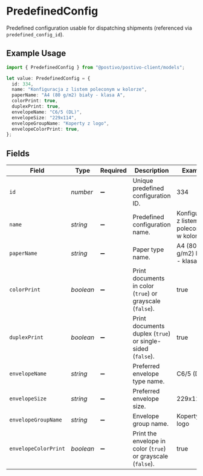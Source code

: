 # PredefinedConfig

Predefined configuration usable for dispatching shipments (referenced via `predefined_config_id`).

## Example Usage

```typescript
import { PredefinedConfig } from "@postivo/postivo-client/models";

let value: PredefinedConfig = {
  id: 334,
  name: "Konfiguracja z listem poleconym w kolorze",
  paperName: "A4 (80 g/m2) biały - klasa A",
  colorPrint: true,
  duplexPrint: true,
  envelopeName: "C6/5 (DL)",
  envelopeSize: "229x114",
  envelopeGroupName: "Koperty z logo",
  envelopeColorPrint: true,
};
```

## Fields

| Field                                                        | Type                                                         | Required                                                     | Description                                                  | Example                                                      |
| ------------------------------------------------------------ | ------------------------------------------------------------ | ------------------------------------------------------------ | ------------------------------------------------------------ | ------------------------------------------------------------ |
| `id`                                                         | *number*                                                     | :heavy_minus_sign:                                           | Unique predefined configuration ID.                          | 334                                                          |
| `name`                                                       | *string*                                                     | :heavy_minus_sign:                                           | Predefined configuration name.                               | Konfiguracja z listem poleconym w kolorze                    |
| `paperName`                                                  | *string*                                                     | :heavy_minus_sign:                                           | Paper type name.                                             | A4 (80 g/m2) biały - klasa A                                 |
| `colorPrint`                                                 | *boolean*                                                    | :heavy_minus_sign:                                           | Print documents in color (`true`) or grayscale (`false`).    | true                                                         |
| `duplexPrint`                                                | *boolean*                                                    | :heavy_minus_sign:                                           | Print documents duplex (`true`) or single-sided (`false`).   | true                                                         |
| `envelopeName`                                               | *string*                                                     | :heavy_minus_sign:                                           | Preferred envelope type name.                                | C6/5 (DL)                                                    |
| `envelopeSize`                                               | *string*                                                     | :heavy_minus_sign:                                           | Preferred envelope size.                                     | 229x114                                                      |
| `envelopeGroupName`                                          | *string*                                                     | :heavy_minus_sign:                                           | Envelope group name.                                         | Koperty z logo                                               |
| `envelopeColorPrint`                                         | *boolean*                                                    | :heavy_minus_sign:                                           | Print the envelope in color (`true`) or grayscale (`false`). | true                                                         |